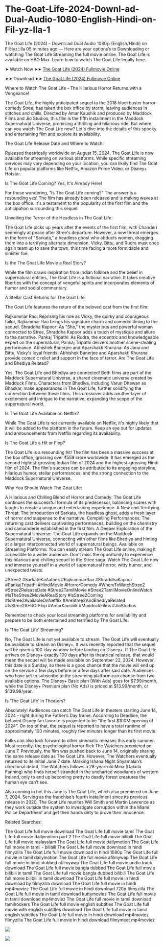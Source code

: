 # The-Goat-Life-2024-Downl-ad-Dual-Audio-1080-English-Hindi-on-Fil-yz-lla-1
The Goat Life (2024) – Downl𝚘ad Dual Audio 1080𝚙 (English/Hindi) on Fil𝙼yz𝚒lla
05 minutes ago — Here are your options’s to Downloading or watching The Goat Life Streaming the full movie online. The Goat Life is available on HBO Max. Learn how to watch The Goat Life legally here.

➤ Watch Now ➤➤ [The Goat Life (2024) Fullmovie Online](https://bit.ly/The-Goat-Life-Filmyzilla-1080p)

➤➤ Download ➤➤  [The Goat Life (2024) Fullmovie Online](https://bit.ly/The-Goat-Life-Filmyzilla-1080p)

Where to Watch The Goat Life - The Hilarious Horror Returns with a Vengeance!

The Goat Life, the highly anticipated sequel to the 2018 blockbuster horror-comedy Stree, has taken the box office by storm, leaving audiences in stitches and chills. Directed by Amar Kaushik and produced by Maddock Films and Jio Studios, this film is the fifth installment in the Maddock Supernatural Universe, promising a thrilling and hilarious ride. But where can you watch The Goat Life now? Let's dive into the details of this spooky and entertaining film and explore its availability.

The Goat Life Release Date and Where to Watch:

Released theatrically worldwide on August 15, 2024, The Goat Life is now available for streaming on various platforms. While specific streaming services may vary depending on your location, you can likely find The Goat Life on popular platforms like Netflix, Amazon Prime Video, or Disney+ Hotstar.

Is The Goat Life Coming? Yes, It's Already Here!

For those wondering, "Is The Goat Life coming?" The answer is a resounding yes! The film has already been released and is making waves at the box office. It's a testament to the popularity of the first film and the anticipation surrounding this sequel.

Unveiling the Terror of the Headless in The Goat Life:

The Goat Life picks up years after the events of the first film, with Chanderi seemingly at peace after Stree's departure. However, a new threat emerges in the form of "Sarkata," a headless ghost who abducts women, dragging them into a terrifying alternate dimension. Vicky, Bittu, and Rudra must once again team up to save the town, this time facing a more formidable and sinister foe.

Is the The Goat Life Movie a Real Story?

While the film draws inspiration from Indian folklore and the belief in supernatural entities, The Goat Life is a fictional narrative. It takes creative liberties with the concept of vengeful spirits and incorporates elements of humor and social commentary.

A Stellar Cast Returns for The Goat Life:

The Goat Life features the return of the beloved cast from the first film:

Rajkummar Rao: Reprising his role as Vicky, the quirky and courageous tailor, Rajkummar Rao brings his signature charm and comedic timing to the sequel. Shraddha Kapoor: As "She," the mysterious and powerful woman connected to Stree, Shraddha Kapoor adds a touch of mystique and allure to the narrative. Pankaj Tripathi: As Rudra, the eccentric and knowledgeable expert on the supernatural, Pankaj Tripathi delivers another scene-stealing performance. Abhishek Banerjee and Aparshakti Khurana: As Jana and Bittu, Vicky's loyal friends, Abhishek Banerjee and Aparshakti Khurana provide comedic relief and support in the face of terror. Are The Goat Life and Bhediya Related?

Yes, The Goat Life and Bhediya are connected! Both films are part of the Maddock Supernatural Universe, a shared cinematic universe created by Maddock Films. Characters from Bhediya, including Varun Dhawan as Bhaskar, make appearances in The Goat Life, further solidifying the connection between these films. This crossover adds another layer of excitement and intrigue to the narrative, expanding the scope of the supernatural world.

Is The Goat Life Available on Netflix?

While The Goat Life is not currently available on Netflix, it's highly likely that it will be added to the platform in the future. Keep an eye out for updates and announcements from Netflix regarding its availability.

Is The Goat Life a Hit or Flop?

The Goat Life is a resounding hit! The film has been a massive success at the box office, grossing over ₹559 crore worldwide. It has emerged as the second highest-grossing Indian film of 2024 and the highest-grossing Hindi film of 2024. The film's success can be attributed to its engaging storyline, hilarious humor, stellar performances, and the strong connection to the Maddock Supernatural Universe.

Why You Should Watch The Goat Life:

A Hilarious and Chilling Blend of Horror and Comedy: The Goat Life continues the successful formula of its predecessor, balancing scares with laughs to create a unique and entertaining experience. A New and Terrifying Threat: The introduction of Sarkata, the headless ghost, adds a fresh layer of horror and suspense to the narrative. Compelling Performances: The returning cast delivers captivating performances, building on the chemistry and camaraderie established in the first film. A Deeper Exploration of the Supernatural Universe: The Goat Life expands on the Maddock Supernatural Universe, connecting with other films like Bhediya and hinting at a larger interconnected world of supernatural beings. Available on Streaming Platforms: You can easily stream The Goat Life online, making it accessible to a wider audience. Don't miss the opportunity to experience this hilarious and chilling sequel to the Stree saga. Watch The Goat Life now and immerse yourself in a world of supernatural horror, witty humor, and unexpected twists.

#Stree2 #SarkateKaAatank #RajkummarRao #ShraddhaKapoor #PankajTripathi #HindiMovie #HorrorComedy #WhereToWatchStree2 #Stree2ReleaseDate #Stree2TamilMovie #Stree2TamilMovieOnlineWatch #IsTheStree2MovieARealStory #IsStree2Coming #IsStree2AvailableOnNetflix #AreStree2AndBhediyaRelated #IsStree2AHitOrFlop #AmarKaushik #MaddockFilms #JioStudios

Remember to check your local streaming platforms for availability and prepare to be both entertained and terrified by The Goat Life.

Is ‘The Goat Life’ Streaming?

No, The Goat Life is not yet available to stream. The Goat Life will eventually be available to stream on Disney+. It was recently reported that the sequel will be given a 100-day window before landing on Disney+. If The Goat Life arrives on Disney+ exactly 100 days after its theatrical release, that would mean the sequel will be made available on September 22, 2024. However, this date is a Sunday, so there is a good chance that the movie will end up on the service a few days before or a few days after said date. Audiences who have yet to subscribe to the streaming platform can choose from two available options. The Disney+ Basic plan (With Ads) goes for $7.99/month, while the Disney+ Premium plan (No Ads) is priced at $13.99/month, or $139.99/year.

Is ‘The Goat Life’ In Theaters?

Absolutely! Audiences can catch The Goat Life in theaters starting June 14, 2024 - right during the Father’s Day frame. According to Deadline, the beloved Disney fan favorite is projected to be “the first $100M opening of 2024”. On top of that, the sequel is reported to have a total runtime of approximately 100 minutes, roughly five minutes longer than its first movie.

Folks can also look forward to other cinematic releases this early summer. Most recently, the psychological horror flick The Watchers premiered on June 7. Previously, the film was pushed back to June 14, originally sharing the same release date as The Goat Life. However, The Watchers eventually returned to its initial June 7 date. Marking Ishana Night Shyamalan’s directorial debut, The Watchers follows a 28-year-old Mina (Dakota Fanning) who finds herself stranded in the uncharted woodlands of western Ireland, only to end up becoming pretty to deadly forest creatures the human eye can’t see.

Also coming in hot this June is The Goat Life, which also premiered on June 7, 2024. Serving as the franchise’s fourth installment since its previous release in 2020, The Goat Life reunites Will Smith and Martin Lawrence as they work outside the system to investigate corruption within the Miami Police Department and get their hands dirty to prove their innocence.

Related Searches:

The Goat Life full movie download The Goat Life full movie tamil The Goat Life full movie dailymotion part 2 The Goat Life full movie bilibili The Goat Life full movie malayalam The Goat Life full movie dailymotion The Goat Life full movie in tamil - bilibili The Goat Life full movie download in hindi filmyzilla The Goat Life full movie download in hindi 1080p The Goat Life full movie in tamil dailymotion The Goat Life full movie afilmywap The Goat Life full movie in hindi dubbed afilmywap The Goat Life full movie audio track download The Goat Life full movie bangla dubbed The Goat Life full movie bilibili in tamil The Goat Life full movie bangla dubbed bilibili The Goat Life full movie bilibili in tamil download The Goat Life full movie in hindi download by filmyzilla download The Goat Life full movie in hindi mp4moviez The Goat Life full movie in hindi download 720p filmyzilla The Goat Life full movie in tamil download kuttymovies The Goat Life full movie in tamil download mp4moviez The Goat Life full movie in tamil download tamilrockers The Goat Life full movie english subtitles The Goat Life full movie with english subtitles download The Goat Life full movie in tamil english subtitles The Goat Life full movie in hindi download mp4moviez filmyzilla The Goat Life full movie in hindi download filmymeet mp4moviez


![](https://komarev.com/ghpvc/?username=Kushal130305)

![](https://komarev.com/ghpvc/?username=Kushal130305/The-Goat-Life-2024-Downl-ad-Dual-Audio-1080-English-Hindi-on-Fil-yz-lla-1)
